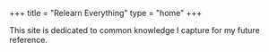 +++
title = "Relearn Everything"
type = "home"
+++

This site is dedicated to common knowledge I capture for my future reference.
